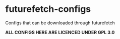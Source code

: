# futurefetch-configs
Configs that can be downloaded through futurefetch

**ALL CONFIGS HERE ARE LICENCED UNDER GPL 3.0**
